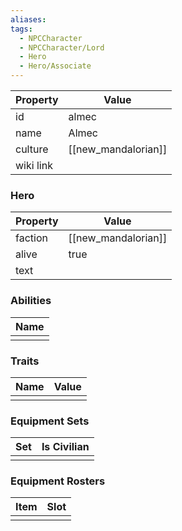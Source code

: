 ```yaml
---
aliases: 
tags:
  - NPCCharacter
  - NPCCharacter/Lord
  - Hero
  - Hero/Associate
---
```


| Property  | Value               |
| :-------- | ------------------- |
| id        | almec               |
| name      | Almec               |
| culture   | [[new_mandalorian]] |
| wiki link |                     |
### Hero
| Property | Value               |
| -------- | ------------------- |
| faction  | [[new_mandalorian]] |
| alive    | true                |
| text     |                     |

### Abilities
| Name |
| :--: |
|      |

### Traits
| Name | Value |
| ---- | ----- |
|      |       |

### Equipment Sets
| Set | Is Civilian |
| --- | ----------- |
|     |             |

### Equipment Rosters
| Item | Slot |
| ---- | ---- |
|      |      |
